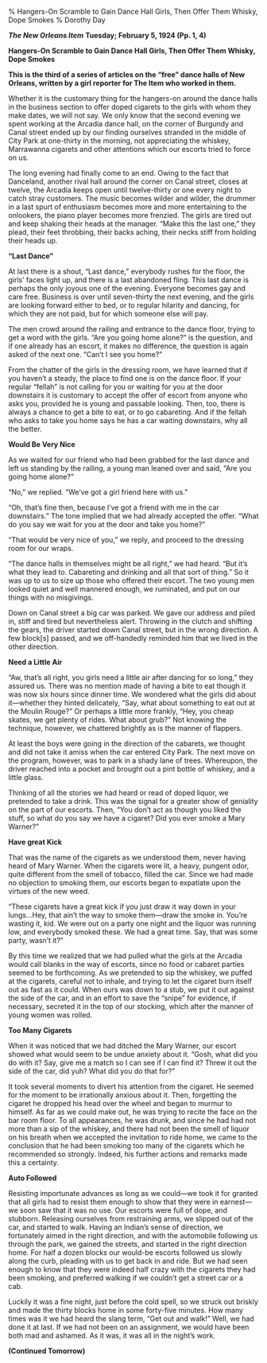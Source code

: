 % Hangers-On Scramble to Gain Dance Hall Girls, Then Offer Them Whisky, Dope Smokes
% Dorothy Day

***The New Orleans Item*****Tuesday; February 5, 1924 (Pp. 1, 4)****Hangers-On Scramble to Gain Dance Hall Girls, Then Offer Them Whisky, Dope Smokes****This is the third of a series of articles on the “free” dance halls of New Orleans, written by a girl reporter for The Item who worked in them.**Whether it is the customary thing for the hangers-on around the dance halls in the business section to offer doped cigarets to the girls with whom they make dates, we will not say. We only know that the second evening we spent working at the Arcadia dance hall, on the corner of Burgundy and Canal street ended up by our finding ourselves stranded in the middle of City Park at one-thirty in the morning, not appreciating the whiskey, Marrawanna cigarets and other attentions which our escorts tried to force on us.

The long evening had finally come to an end. Owing to the fact that Danceland, another rival hall around the corner on Canal street, closes at twelve, the Arcadia keeps open until twelve-thirty or one every night to catch stray customers. The music becomes wilder and wilder, the drummer in a last spurt of enthusiasm becomes more and more entertaining to the onlookers, the piano player becomes more frenzied. The girls are tired out and keep shaking their heads at the manager. “Make this the last one,” they plead, their feet throbbing, their backs aching, their necks stiff from holding their heads up.**“Last Dance”**At last there is a shout, “Last dance,” everybody rushes for the floor, the girls’ faces light up, and there is a last abandoned fling. This last dance is perhaps the only joyous one of the evening. Everyone becomes gay and care free. Business is over until seven-thirty the next evening, and the girls are looking forward either to bed, or to regular hilarity and dancing, for which they are not paid, but for which someone else will pay.The men crowd around the railing and entrance to the dance floor, trying to get a word with the girls. “Are you going home alone?” is the question, and if one already has an escort, it makes no difference, the question is again asked of the next one. “Can’t I see you home?”From the chatter of the girls in the dressing room, we have learned that if you haven’t a steady, the place to find one is on the dance floor. If your regular “fellah” is not calling for you or waiting for you at the door downstairs it is customary to accept the offer of escort from anyone who asks you, provided he is young and passable looking. Then, too, there is always a chance to get a bite to eat, or to go cabareting. And if the fellah who asks to take you home says he has a car waiting downstairs, why all the better.    **Would Be Very Nice**As we waited for our friend who had been grabbed for the last dance and left us standing by the railing, a young man leaned over and said, “Are you going home alone?”“No,” we replied. “We’ve got a girl friend here with us.”“Oh, that’s fine then, because I’ve got a friend with me in the car downstairs.” The tone implied that we had already accepted the offer. “What do you say we wait for you at the door and take you home?”“That would be very nice of you,” we reply, and proceed to the dressing room for our wraps.“The dance halls in themselves might be all right,” we had heard. “But it’s what they lead to. Cabareting and drinking and all that sort of thing.” So it was up to us to size up those who offered their escort. The two young men looked quiet and well mannered enough, we ruminated, and put on our things with no misgivings.Down on Canal street a big car was parked. We gave our address and piled in, stiff and tired but nevertheless alert. Throwing in the clutch and shifting the gears, the driver started down Canal street, but in the wrong direction. A few block[s] passed, and we off-handedly reminded him that we lived in the other direction.**Need a Little Air**“Aw, that’s all right, you girls need a little air after dancing for so long,” they assured us. There was no mention made of having a bite to eat though it was now six hours since dinner time. We wondered what the girls did about it—whether they hinted delicately, “Say, what about something to eat out at the Moulin Rouge?”  Or perhaps a little more frankly, “Hey, you cheap skates, we get plenty of rides. What about grub?” Not knowing the technique, however, we chattered brightly as is the manner of flappers.At least the boys were going in the direction of the cabarets, we thought and did not take it amiss when the car entered City Park. The next move on the program, however, was to park in a shady lane of trees. Whereupon, the driver reached into a pocket and brought out a pint bottle of whiskey, and a little glass.Thinking of all the stories we had heard or read of doped liquor, we pretended to take a drink. This was the signal for a greater show of geniality on the part of our escorts. Then, “You don’t act as though you liked the stuff, so what do you say we have a cigaret? Did you ever smoke a Mary Warner?”**Have great Kick**That was the name of the cigarets as we understood them, never having heard of Mary Warner. When the cigarets were lit, a heavy, pungent odor, quite different from the smell of tobacco, filled the car. Since we had made no objection to smoking them, our escorts began to expatiate upon the virtues of the new weed.“These cigarets have a great kick if you just draw it way down in your lungs…Hey, that ain’t the way to smoke them—draw the smoke in. You’re wasting it, kid. We were out on a party one night and the liquor was running low, and everybody smoked these. We had a great time. Say, that was some party, wasn’t it?”By this time we realized that we had pulled what the girls at the Arcadia would call blanks in the way of escorts, since no food or cabaret parties seemed to be forthcoming. As we pretended to sip the whiskey, we puffed at the cigarets, careful not to inhale, and trying to let the cigaret burn itself out as fast as it could. When ours was down to a stub, we put it out against the side of the car, and in an effort to save the “snipe” for evidence, if necessary, secreted it in the top of our stocking, which after the manner of young women was rolled.**Too Many Cigarets**When it was noticed that we had ditched the Mary Warner, our escort showed what would seem to be undue anxiety about it. “Gosh, what did you do with it? Say, give me a match so I can see if I can find it? Threw it out the side of the car, did yuh? What did you do that for?”It took several moments to divert his attention from the cigaret. He seemed for the moment to be irrationally anxious about it. Then, forgetting the cigaret he dropped his head over the wheel and began to murmur to himself. As far as we could make out, he was trying to recite the face on the bar room floor. To all appearances, he was drunk, and since he had had not more than a sip of the whiskey, and there had not been the smell of liquor on his breath when we accepted the invitation to ride home, we came to the conclusion that he had been smoking too many of the cigarets which he recommended so strongly. Indeed, his further actions and remarks made this a certainty.**Auto Followed**Resisting importunate advances as long as we could—we took it for granted that all girls had to resist them enough to show that they were in earnest—we soon saw that it was no use. Our escorts were full of dope, and stubborn. Releasing ourselves from restraining arms, we slipped out of the car, and started to walk. Having an Indian’s sense of direction, we fortunately aimed in the right direction, and with the automobile following us through the park, we gained the streets, and started in the right direction home.  For half a dozen blocks our would-be escorts followed us slowly along the curb, pleading with us to get back in and ride. But we had seen enough to know that they were indeed half crazy with the cigarets they had been smoking, and preferred walking if we couldn’t get a street car or a cab.Luckily it was a fine night, just before the cold spell, so we struck out briskly and made the thirty blocks home in some forty-five minutes. How many times was it we had heard the slang term, “Get out and walk!” Well, we had done it at last. If we had not been on an assignment, we would have been both mad and ashamed. As it was, it was all in the night’s work.**(Continued Tomorrow)**